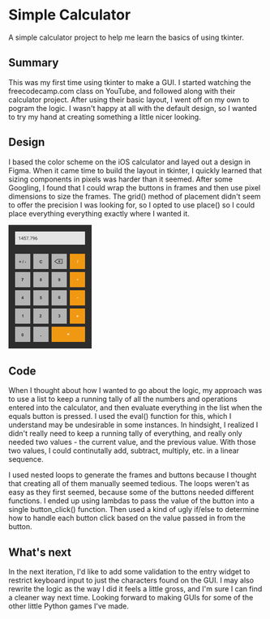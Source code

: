 # Simple Calculator

A simple calculator project to help me learn the basics of using tkinter.



## Summary

This was my first time using tkinter to make a GUI. I started watching the freecodecamp.com class on YouTube, and followed along with their calculator project. After using their basic layout, I went off on my own to pogram the logic. I wasn't happy at all with the default design, so I wanted to try my hand at creating something a little nicer looking. 



## Design

I based the color scheme on the iOS calculator and layed out a design in Figma. When it came time to build the layout in tkinter, I quickly learned that sizing components in pixels was harder than it seemed. After some Googling, I found that I could wrap the buttons in frames and then use pixel dimensions to size the frames. The grid() method of placement didn't seem to offer the precision I was looking for, so I opted to use place() so I could place everything everything exactly where I wanted it. 


<img src="/calculator_mockup.png" alt="image of the calculator design made in Figma" height="244px" width="164px" />



## Code

When I thought about how I wanted to go about the logic, my approach was to use a list to keep a running tally of all the numbers and operations entered into the calculator, and then evaluate everything in the list when the equals button is pressed. I used the eval() function for this, which I understand may be undesirable in some instances. In hindsight, I realized I didn't really need to keep a running tally of everything, and really only needed two values - the current value, and the previous value. With those two values, I could continutally add, subtract, multiply, etc. in a linear sequence.

I used nested loops to generate the frames and buttons because I thought that creating all of them manually seemed tedious. The loops weren't as easy as they first seemed, because some of the buttons needed different functions. I ended up using lambdas to pass the value of the button into a single button_click() function. Then used a kind of ugly if/else to determine how to handle each button click based on the value passed in from the button. 



## What's next

In the next iteration, I'd like to add some validation to the entry widget to restrict keyboard input to just the characters found on the GUI. I may also rewrite the logic as the way I did it feels a little gross, and I'm sure I can find a cleaner way next time. Looking forward to making GUIs for some of the other little Python games I've made. 


